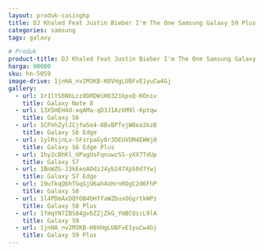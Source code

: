```yaml
---
layout: produk-casinghp
title: DJ Khaled Feat Justin Bieber I'm The One Samsung Galaxy S9 Plus Case
categories: samsung
tags: galaxy

# Produk
product-title: DJ Khaled Feat Justin Bieber I'm The One Samsung Galaxy S9 Plus Case
harga: 90000
sku: hn-5059
image-drive: 1jnHA_nv2M3KB-H8VHgLUBFvE1yuCw4Gj
gallery:
  - url: 1r1lYS6NbLcz8DRDWiH0321kpxQ-KOniv
    title: Galaxy Note 8
  - url: 13X5HEH4d-xqAMa-qD3J1AzkM9l-6ptqw
    title: Galaxy S6
  - url: 1CPnhZylJCjfwSo4-8BvBPTxjW8ea3kzB
    title: Galaxy S6 Edge
  - url: 1ylRsjnLv-SFsrpaGy8r3DEUVDM4EWWj0
    title: Galaxy S6 Edge Plus
  - url: 1hy2cBhKl_UPagUsFqnuwzSS-yXX7TdUp
    title: Galaxy S7
  - url: 1BnWZG-J3kEeoAOdzJ4yb247XpS0d7Ywj
    title: Galaxy S7 Edge
  - url: 19ufkqQbhTGqGjU6ah4oHrnROgC2d6FhP
    title: Galaxy S8
  - url: 1l4PDmAxDQYOB4bHffaWZbuxOGgrtkWPz
    title: Galaxy S8 Plus
  - url: 1fmqYN7ZBS84gvbZZjZkG_YmBCQicL9lA
    title: Galaxy S9
  - url: 1jnHA_nv2M3KB-H8VHgLUBFvE1yuCw4Gj
    title: Galaxy S9 Plus
---
```

